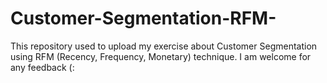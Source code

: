 # Customer-Segmentation-RFM-

This repository used to upload my exercise about Customer Segmentation using RFM (Recency, Frequency, Monetary)  technique. I am welcome for any feedback (:
